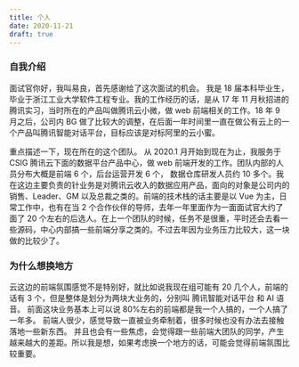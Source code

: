 ```yaml
---
title: 个人
date: 2020-11-21
draft: true
---
```


### 自我介绍

面试官你好，我叫易良，首先感谢给了这次面试的机会。 我是 18 届本科毕业生，毕业于浙江工业大学软件工程专业。我的工作经历的话，是从 17 年 11 月秋招进的腾讯实习，当时所在的产品叫做腾讯云小微，做 web 前端相关的工作。18 年 9 月之后，公司内 BG 做了比较大的调整，在后面一年时间里一直在做公有云上的一个产品叫腾讯智能对话平台，目标应该是对标阿里的云小蜜。

重点描述一下，现在所在的这个团队。 从 2020.1 月开始到现在为止，我服务于 CSIG 腾讯云下面的数据平台产品中心，做 web 前端开发的工作。团队内部的人员分布大概是前端 6 个，后台运营开发 6 个， 数据仓库研发人员约 10 多个。我在这边主要负责的针业务是对腾讯云收入的数据应用产品，面向的对象是公司内的 销售、Leader、GM 以及总裁之类的。前端的技术栈的话主要是以 Vue 为主，日常工作中，也有在当 2 个合作伙伴的导师，去年一年里面作为一面面试官大约了面了 20 个左右的后选人。在上一个团队的时候，任务不是很重，平时还会去看一些源码，中心内部搞一些前端分享之类的。不过去年因为业务压力比较大，这一块做的比较少了。

### 为什么想换地方

云这边的前端氛围感觉不是特别好，就比如说我现在组可能有 20 几个人，前端的话有 3 个，但是整体是划分为两块大业务的，分别叫 腾讯智能对话平台 和 AI 语音。 前面这块业务基本上可以说 80%左右的前端都是我一个人搞的，一个人搞了一年多。 前端人很少，感觉导致一直被业务牵制着，很多时候也没有办法去接触落地一些新东西。 并且也会有一些焦虑，会觉得跟一些前端大团队的同学，产生越来越大的差距。所以我是想，如果考虑换一个地方的话，可能会觉得前端氛围比较重要。

